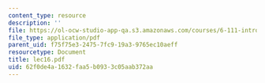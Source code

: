 ```yaml
---
content_type: resource
description: ''
file: https://ol-ocw-studio-app-qa.s3.amazonaws.com/courses/6-111-introductory-digital-systems-laboratory-spring-2006/62f0de4a1632faa5b0933c05aab372aa_lec16.pdf
file_type: application/pdf
parent_uid: f75f75e3-2475-7fc9-19a3-9765ec10aeff
resourcetype: Document
title: lec16.pdf
uid: 62f0de4a-1632-faa5-b093-3c05aab372aa
---
```

